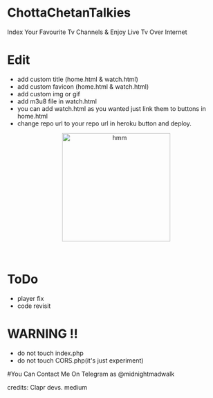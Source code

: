 # ChottaChetanTalkies
Index Your Favourite Tv Channels & Enjoy Live Tv Over Internet

# Edit
- add custom title (home.html & watch.html)
- add custom favicon (home.html & watch.html)
- add custom img or gif
- add m3u8 file in watch.html
- you can add watch.html as you wanted just link them to buttons in home.html
- change repo url to your repo url in heroku button and deploy.

<p align="center">
<a href = "https://heroku.com/deploy?template=https://github.com/midnightmadwalk/ChottaChetanTalkies/tree/master"><img src="https://www.herokucdn.com/deploy/button.svg" alt="hmm" width="250px"></a></p>
<br>

# ToDo

- player fix
- code revisit

# WARNING !!

- do not touch index.php
- do not touch CORS.php(it's just experiment)

#You Can Contact Me On Telegram as @midnightmadwalk

credits:
Clapr devs.
medium
